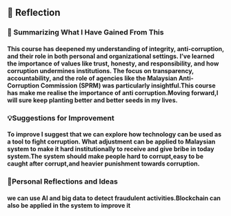 <h2>🌟 Reflection</h2>  
 <h3> 📘 Summarizing What I Have Gained From This </h3>
<h4>
This course has deepened my understanding of integrity, anti-corruption, and their role in both personal and organizational 
  settings. I’ve learned the importance of values like trust, honesty, and responsibility, and how corruption undermines 
  institutions. The focus on transparency, accountability, and the role of agencies like the Malaysian Anti-Corruption 
  Commission (SPRM) was particularly insightful.This course has make me realise the importance of anti corruption.Moving 
  forward,I will sure keep planting better and better seeds in my lives.
</h4>

 <h3>💡Suggestions for Improvement </h3>
<h4> To improve I suggest that we can explore  how 
  technology can be used as a tool to fight corruption.
  What adjustment can be applied to Malaysian system to make
  it hard institutionally to receive and give bribe in today
  system.The system should make people hard to corrupt,easy to
  be caught after corrupt,and heavier punishment towards 
  corruption.
  
</h4>

 <h3> 🤔Personal Reflections and Ideas  </h3>
<h4>we can use  AI and big data to detect
  fraudulent activities.Blockchain can also be applied in the system to improve it
</h4>
